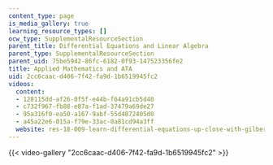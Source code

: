 ```yaml
---
content_type: page
is_media_gallery: true
learning_resource_types: []
ocw_type: SupplementalResourceSection
parent_title: Differential Equations and Linear Algebra
parent_type: SupplementalResourceSection
parent_uid: 75be5942-86fc-6182-0f93-147523356fe2
title: Applied Mathematics and ATA
uid: 2cc6caac-d406-7f42-fa9d-1b6519945fc2
videos:
  content:
  - 128115dd-af26-0f5f-e44b-f64a91cb5d40
  - c732f967-fb88-e87a-f1ad-37479a69de27
  - 95a316f0-ea50-a167-9abf-55d4872405d0
  - a45a22e6-015a-f79e-33ac-0a81cd94a3ff
  website: res-18-009-learn-differential-equations-up-close-with-gilbert-strang-and-cleve-moler-fall-2015
---
```



{{< video-gallery "2cc6caac-d406-7f42-fa9d-1b6519945fc2" >}}

